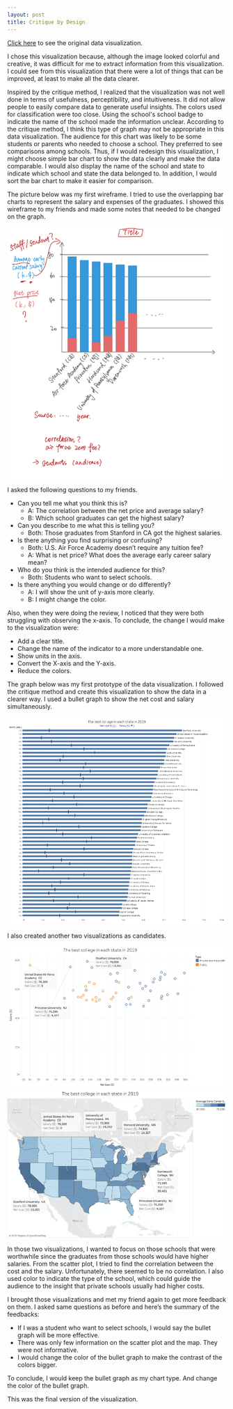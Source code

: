 ```yaml
---
layout: post
title: Critique by Design
---
```

[Click here](https://howmuch.net/articles/best-college-on-each-state-2019) to see the original data visualization.

I chose this visualization because, although the image looked colorful and creative, it was difficult for me to extract information from this visualization. I could see from this visualization that there were a lot of things that can be improved, at least to make all the data clearer. 

Inspired by the critique method, I realized that the visualization was not well done in terms of usefulness, perceptibility, and intuitiveness. It did not allow people to easily compare data to generate useful insights. The colors used for classification were too close. Using the school's school badge to indicate the name of the school made the information unclear. According to the critique method, I think this type of graph may not be appropriate in this data visualization. The audience for this chart was likely to be some students or parents who needed to choose a school. They preferred to see comparisons among schools. Thus, if I would redesign this visualization, I might choose simple bar chart to show the data clearly and make the data comparable. I would also display the name of the school and state to indicate which school and state the data belonged to. In addition, I would sort the bar chart to make it easier for comparison. 

The picture below was my first wireframe. I tried to use the overlapping bar charts to represent the salary and expenses of the graduates. I showed this wireframe to my friends and made some notes that needed to be changed on the graph.

![wireframe](wireframe.png)

I asked the following questions to my friends.
-	Can you tell me what you think this is?
    - A: The correlation between the net price and average salary?
    - B: Which school graduates can get the highest salary?
-	Can you describe to me what this is telling you?
    - Both: Those graduates from Stanford in CA got the highest salaries.
-	Is there anything you find surprising or confusing?
    - Both: U.S. Air Force Academy doesn’t require any tuition fee?
    - A: What is net price? What does the average early career salary mean?
-	Who do you think is the intended audience for this?
    - Both: Students who want to select schools.
-	Is there anything you would change or do differently?
    - A: I will show the unit of y-axis more clearly.
    - B: I might change the color.

Also, when they were doing the review, I noticed that they were both struggling with observing the x-axis. To conclude, the change I would make to the visualization were:
-	Add a clear title.
-	Change the name of the indicator to a more understandable one.
-	Show units in the axis.
-	Convert the X-axis and the Y-axis.
-	Reduce the colors.

The graph below was my first prototype of the data visualization. I followed the critique method and create this visualization to show the data in a clearer way. I used a bullet graph to show the net cost and salary simultaneously.

![prototype1](prototype1.png)

I also created another two visualizations as candidates.

![prototype2](prototype2.png)
![prototype3](prototype3.png)

In those two visualizations, I wanted to focus on those schools that were worthwhile since the graduates from those schools would have higher salaries. From the scatter plot, I tried to find the correlation between the cost and the salary. Unfortunately, there seemed to be no correlation. I also used color to indicate the type of the school, which could guide the audience to the insight that private schools usually had higher costs. 

I brought those visualizations and met my friend again to get more feedback on them. I asked same questions as before and here’s the summary of the feedbacks:
-	If I was a student who want to select schools, I would say the bullet graph will be more effective.
-	There was only few information on the scatter plot and the map. They were not informative.
-	I would change the color of the bullet graph to make the contrast of the colors bigger.

To conclude, I would keep the bullet graph as my chart type. And change the color of the bullet graph.

This was the final version of the visualization.

<script type='text/javascript' src='https://prod-useast-a.online.tableau.com/javascripts/api/viz_v1.js'></script><div class='tableauPlaceholder' style='width: 929px; height: 1290px;'><object class='tableauViz' width='929' height='1290' style='display:none;'><param name='host_url' value='https%3A%2F%2Fprod-useast-a.online.tableau.com%2F' /> <param name='embed_code_version' value='3' /> <param name='site_root' value='&#47;t&#47;menyw' /><param name='name' value='TSWD_AS3&#47;Dashboard1' /><param name='tabs' value='no' /><param name='toolbar' value='yes' /><param name='showAppBanner' value='false' /></object></div>

Source: https://www.forbes.com/top-colleges/#5ddc85211987

The bullet graph showed the graduates’ salary and the net cost of the best college in each state. From the chart, we could see that the graduates from Stanford University in CA got the highest salary in US in 2019. Also, the cost of Stanford University was relatively acceptable compared to others. We could conclude that Stanford University would be a wise choice. Although the graduates from Duke University got a high average early career salary, the cost of studying at this school cannot be underestimated. When choosing a school, people should not only pay attention to the average early career salary, but also the cost of attending the school. Many people thought that the higher the salary of graduates, the higher the cost. However, through this visualization, we cannot make such a conclusion. For example, U.S. Air Force Academy, which ranks second in salary, allowed graduates to get high pay without spending any money.

The reason why I used bullet graph was that bullet graph seemed to be a simple chart that everyone was familiar with. It would be much easier for students and parents to get information from the visualization. Because it was much like a bar chart, it was easy to understand, but it had more information than a bar chart. In general, the bullet graph was a simple and informative chart. In addition, bullet graph could enable the audience to compare among the schools using both the costs and salaries.

My visualization was completely different from the original one. Since I knew that the audience of this chart would be those students and parents who were selecting schools, I attempted to give them more useful information on this chart. In the original chart, audience could hardly make the comparison among schools. In my chart, they could not only see the comparison, but also see the ratio between net cost and salary, which could help those audiences who care about school expenses to choose the school more wisely.



